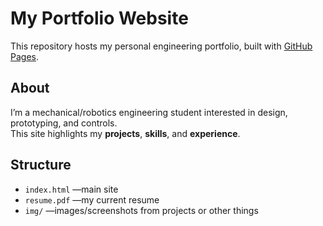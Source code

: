 # My Portfolio Website

This repository hosts my personal engineering portfolio, built with [GitHub Pages](https://pages.github.com/).




## About
I’m a mechanical/robotics engineering student interested in design, prototyping, and controls.  
This site highlights my **projects**, **skills**, and **experience**.



## Structure
- `index.html` —main site
- `resume.pdf` —my current resume
- `img/` —images/screenshots from projects or other things


